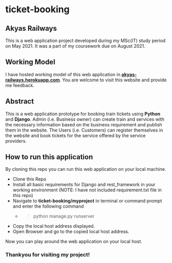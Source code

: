 # ticket-booking
## Akyas Railways
This is a web application project developed during my MSc(IT) study period on May 2021. It was a part of my coursework due on August 2021. 
## Working Model
I have hosted working model of this web application in [**akyas-railways.herokuapp.com**](http://akyas-railways.herokuapp.com). You are welcome to visit this website and provide me feedback.
## Abstract
This is a web application prototype for booking train tickets using **Python** and **Django**. Admin (i.e. Business owner) can create train and services with the necessary information based on the business requirement and publish them in the website. The Users (i.e. Customers) can register themselves in the website and book tickets for the service offered by the service providers.
## How to run this application
By cloning this repo you can run this web application on your local machine.

- Clone this Repo
- Install all basic requirements for Django and rest_framework in your working environment (NOTE: I have not included requirement.txt file in this repo)
- Navigate to **ticket-booking/myproject** in terminal or command prompt and enter the following command 
  - > python manage.py runserver
- Copy the local host address displayed.
- Open Browser and go to the copied local host address.

Now you can play around the web application on your local host.

### Thankyou for visiting my project!
